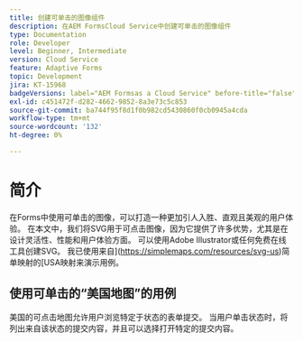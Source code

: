 ```yaml
---
title: 创建可单击的图像组件
description: 在AEM FormsCloud Service中创建可单击的图像组件
type: Documentation
role: Developer
level: Beginner, Intermediate
version: Cloud Service
feature: Adaptive Forms
topic: Development
jira: KT-15968
badgeVersions: label="AEM Formsas a Cloud Service" before-title="false"
exl-id: c451472f-d282-4662-9852-8a3e73c5c853
source-git-commit: ba744f95f8d1f0b982cd5430860f0cb0945a4cda
workflow-type: tm+mt
source-wordcount: '132'
ht-degree: 0%

---
```


# 简介

在Forms中使用可单击的图像，可以打造一种更加引人入胜、直观且美观的用户体验。 在本文中，我们将SVG用于可点击图像，因为它提供了许多优势，尤其是在设计灵活性、性能和用户体验方面。
可以使用Adobe Illustrator或任何免费在线工具创建SVG。 我已使用来自](https://simplemaps.com/resources/svg-us)简单映射的[USA映射来演示用例。

## 使用可单击的“美国地图”的用例

美国的可点击地图允许用户浏览特定于状态的表单提交。 当用户单击状态时，将列出来自该状态的提交内容，并且可以选择打开特定的提交内容。
